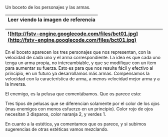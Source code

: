 Un boceto de los personajes y las armas.

|Leer viendo la imagen de referencia|
|:----------------------------------|

|![http://fstv-engine.googlecode.com/files/bct01.jpg](http://fstv-engine.googlecode.com/files/bct01.jpg)|
|:------------------------------------------------------------------------------------------------------|



En el boceto aparecen los tres personajes que nos representan, con la velocidad de cada uno y el arma correspondiente. La idea es que cada uno tenga un arma propia, no intercambiable, y que se modifique con un item para aumentar su fuerza. Esto es para que nos resulte fácil y efectivo al principio, en un futuro ya desarrollamos más armas. Compensamos la velocidad con la característica de arma, a menos velocidad mejor arma y a la inversa.

El enemigo, es la pelusa que comentábamos. Que os parece esto:

Tres tipos de pelusas que se diferencian solamente por el color de los ojos (mas enemigos con menos esfuerzo en un principio). Color rojo de ojos necesitan 3 disparos, color naranja 2, y verdes 1.

En cuanto a la estética, ya comentamos que os parece, y si subimos sugerencias de otras estéticas vamos mezclando.
